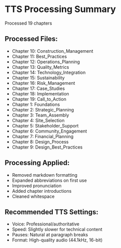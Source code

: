 # TTS Processing Summary
Processed 19 chapters

## Processed Files:
- Chapter 10: Construction_Management
- Chapter 11: Best_Practices
- Chapter 12: Operations_Planning
- Chapter 13: Quality_Metrics
- Chapter 14: Technology_Integration
- Chapter 15: Sustainability
- Chapter 16: Risk_Management
- Chapter 17: Case_Studies
- Chapter 18: Implementation
- Chapter 19: Call_to_Action
- Chapter 1: Foundations
- Chapter 2: Strategic_Planning
- Chapter 3: Team_Assembly
- Chapter 4: Site_Selection
- Chapter 5: Stakeholder_Support
- Chapter 6: Community_Engagement
- Chapter 7: Financial_Planning
- Chapter 8: Design_Process
- Chapter 9: Design_Best_Practices

## Processing Applied:
- Removed markdown formatting
- Expanded abbreviations on first use
- Improved pronunciation
- Added chapter introductions
- Cleaned whitespace

## Recommended TTS Settings:
- Voice: Professional/authoritative
- Speed: Slightly slower for technical content
- Pauses: Natural at paragraph breaks
- Format: High-quality audio (44.1kHz, 16-bit)